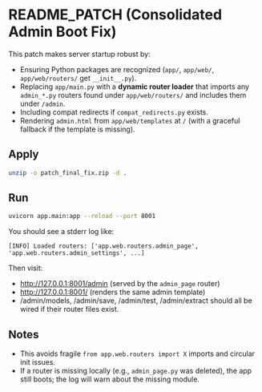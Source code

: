 
# README_PATCH (Consolidated Admin Boot Fix)

This patch makes server startup robust by:
- Ensuring Python packages are recognized (`app/`, `app/web/`, `app/web/routers/` get `__init__.py`).
- Replacing `app/main.py` with a **dynamic router loader** that imports any `admin_*.py` routers found under `app/web/routers/` and includes them under `/admin`.
- Including compat redirects if `compat_redirects.py` exists.
- Rendering `admin.html` from `app/web/templates` at `/` (with a graceful fallback if the template is missing).

## Apply
```bash
unzip -o patch_final_fix.zip -d .
```

## Run
```bash
uvicorn app.main:app --reload --port 8001
```

You should see a stderr log like:
```
[INFO] Loaded routers: ['app.web.routers.admin_page', 'app.web.routers.admin_settings', ...]
```

Then visit:
- http://127.0.0.1:8001/admin (served by the `admin_page` router)
- http://127.0.0.1:8001/ (renders the same admin template)
- /admin/models, /admin/save, /admin/test, /admin/extract should all be wired if their router files exist.

## Notes
- This avoids fragile `from app.web.routers import X` imports and circular init issues.
- If a router is missing locally (e.g., `admin_page.py` was deleted), the app still boots; the log will warn about the missing module.
